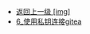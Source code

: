 - [返回上一级 [img]](page/后端/持续集成/jenkins/img/)
- [6_使用私钥连接gitea](page/后端/持续集成/jenkins/img/6_使用私钥连接gitea/)
